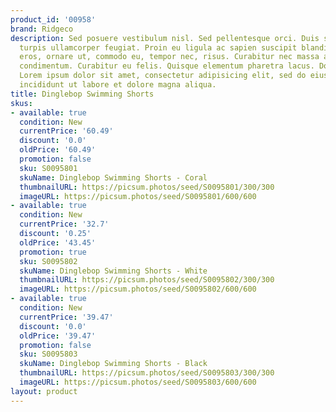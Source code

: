 ```yaml
---
product_id: '00958'
brand: Ridgeco
description: Sed posuere vestibulum nisl. Sed pellentesque orci. Duis sed elit ut
  turpis ullamcorper feugiat. Proin eu ligula ac sapien suscipit blandit. Donec sem
  eros, ornare ut, commodo eu, tempor nec, risus. Curabitur nec massa ac massa gravida
  condimentum. Curabitur eu felis. Quisque elementum pharetra lacus. Donec non lectus.
  Lorem ipsum dolor sit amet, consectetur adipisicing elit, sed do eiusmod tempor
  incididunt ut labore et dolore magna aliqua.
title: Dinglebop Swimming Shorts
skus:
- available: true
  condition: New
  currentPrice: '60.49'
  discount: '0.0'
  oldPrice: '60.49'
  promotion: false
  sku: S0095801
  skuName: Dinglebop Swimming Shorts - Coral
  thumbnailURL: https://picsum.photos/seed/S0095801/300/300
  imageURL: https://picsum.photos/seed/S0095801/600/600
- available: true
  condition: New
  currentPrice: '32.7'
  discount: '0.25'
  oldPrice: '43.45'
  promotion: true
  sku: S0095802
  skuName: Dinglebop Swimming Shorts - White
  thumbnailURL: https://picsum.photos/seed/S0095802/300/300
  imageURL: https://picsum.photos/seed/S0095802/600/600
- available: true
  condition: New
  currentPrice: '39.47'
  discount: '0.0'
  oldPrice: '39.47'
  promotion: false
  sku: S0095803
  skuName: Dinglebop Swimming Shorts - Black
  thumbnailURL: https://picsum.photos/seed/S0095803/300/300
  imageURL: https://picsum.photos/seed/S0095803/600/600
layout: product
---
```

